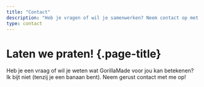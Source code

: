 ```yaml
---
title: "Contact"
description: "Heb je vragen of wil je samenwerken? Neem contact op met GorillaMade voor persoonlijke service en professionele weboplossingen op maat."
type: contact
---
```



# Laten we praten! {.page-title}

Heb je een vraag of wil je weten wat GorillaMade voor jou kan betekenen? Ik bijt niet (tenzij je een banaan bent). Neem gerust contact met me op!